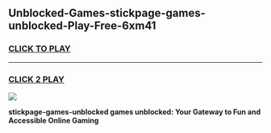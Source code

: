 
## Unblocked-Games-stickpage-games-unblocked-Play-Free-6xm41
<h3>
<a href="https://premium76.site?title=stickpage-games-unblocked&ref=18A">CLICK TO PLAY</a></h3>
<hr>

<h3>
<a href="https://premium76.site?title=stickpage-games-unblocked&ref=18A">CLICK 2 PLAY</a>
  
</h3>

<a href="https://premium76.site?title=stickpage-games-unblocked&ref=18A"><img src="https://clearcache.store/games.png"></a>


**stickpage-games-unblocked games unblocked: Your Gateway to Fun and Accessible Online Gaming**
